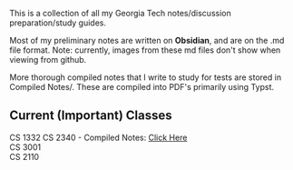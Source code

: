 This is a collection of all my Georgia Tech notes/discussion preparation/study guides.

Most of my preliminary notes are written on **Obsidian**, and are on the .md file format. Note: currently, images from these md files don't show when viewing from github.

More thorough compiled notes that I write to study for tests are stored in Compiled Notes/. These are compiled into PDF's primarily using Typst. 

## Current (Important) Classes
CS 1332 
CS 2340 - Compiled Notes: [Click Here](https://github.com/katamyra/Notes/blob/main/Compiled%20Notes/CS2340/Notes/LectureNotes.pdf)  
CS 3001  
CS 2110  

